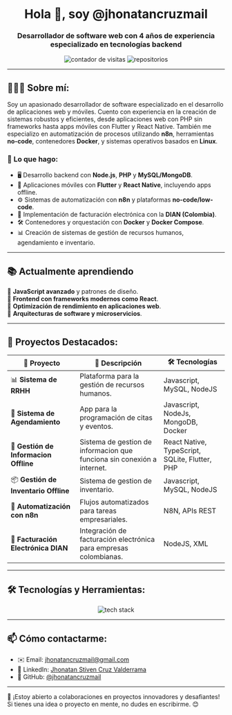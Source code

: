 <h1 align="center">Hola 👋, soy @jhonatancruzmail</h1>
<h3 align="center">Desarrollador de software web con 4 años de experiencia especializado en tecnologías backend</h3>

<p align="center">
  <img src="https://komarev.com/ghpvc/?username=jhonatancruzmail&label=Visitas%20al%20perfil&color=blue&style=flat-square" alt="contador de visitas">
  <img src="https://badges.pufler.dev/repos/jhonatancruzmail?style=flat-square&color=green&logo=github" alt="repositorios">
</p>

---

## 👨🏻‍💻 **Sobre mí:**

Soy un apasionado desarrollador de software especializado en el desarrollo de aplicaciones web y móviles. Cuento con experiencia en la creación de sistemas robustos y eficientes, desde aplicaciones web con PHP sin frameworks hasta apps móviles con Flutter y React Native. También me especializo en automatización de procesos utilizando **n8n**, herramientas **no-code**, contenedores **Docker**, y sistemas operativos basados en **Linux**.

### 🚀 **Lo que hago:**
- 🖥️ Desarrollo backend con **Node.js**, **PHP** y **MySQL/MongoDB**.  
- 📱 Aplicaciones móviles con **Flutter** y **React Native**, incluyendo apps offline.  
- ⚙️ Sistemas de automatización con **n8n** y plataformas **no-code/low-code**.  
- 🔐 Implementación de facturación electrónica con la **DIAN (Colombia)**.  
- 🛠️ Contenedores y orquestación con **Docker** y **Docker Compose**.  
- 📊 Creación de sistemas de gestión de recursos humanos, agendamiento e inventario.  

---

## 📚 Actualmente aprendiendo  
🔸 **JavaScript avanzado** y patrones de diseño.  
🔸 **Frontend con frameworks modernos como React**.  
🔸 **Optimización de rendimiento en aplicaciones web**.  
🔸 **Arquitecturas de software y microservicios**.  

---

## 🌟 **Proyectos Destacados:**

| 💼 Proyecto                           | 🚀 Descripción                                                 | 🛠️ Tecnologías               |
|--------------------------------------|----------------------------------------------------------------|-------------------------------|
| 📊 **Sistema de RRHH**                | Plataforma para la gestión de recursos humanos.                | Javascript, MySQL, NodeJS         |
| 📅 **Sistema de Agendamiento**         | App para la programación de citas y eventos.                   | Javascript, NodeJs, MongoDB, Docker    |
| 📶 **Gestión de Informacion Offline**  | Sistema de gestion de informacion que funciona sin conexión a internet.    | React Native, TypeScript, SQLite, Flutter, PHP           |
| 📦 **Gestión de Inventario Offline**  | Sistema de gestion de inventario.    |  Javascript, MySQL, NodeJS           |
| 🔄 **Automatización con n8n**         | Flujos automatizados para tareas empresariales.                | N8N, APIs REST                 |
| 🧾 **Facturación Electrónica DIAN**   | Integración de facturación electrónica para empresas colombianas.| NodeJS, XML         |

---

## 🛠️ **Tecnologías y Herramientas:**

<p align="center">
  <img src="https://skillicons.dev/icons?i=php,nodejs,mysql,mongodb,linux,docker,flutter,react,git,github,androidstudio,bootstrap,express" alt="tech stack"/>
</p>

---

## 📫 **Cómo contactarme:**

- ✉️ Email: [jhonatancruzmail@gmail.com](mailto:jhonatancruzmail@gmail.com)  
- 💼 LinkedIn: [Jhonatan Stiven Cruz Valderrama](https://www.linkedin.com/in/jhonatan-stiven-cruz-valderrama-a8b3511a4/)  
- 🚀 GitHub: [@jhonatancruzmail](https://github.com/jhonatancruzmail)

---

🤝 ¡Estoy abierto a colaboraciones en proyectos innovadores y desafiantes! Si tienes una idea o proyecto en mente, no dudes en escribirme. 😊

